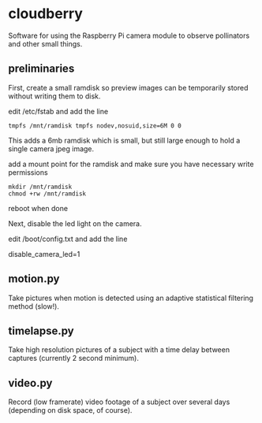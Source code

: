 cloudberry
==========

Software for using the Raspberry Pi camera module to observe pollinators and
other small things.

preliminaries
-------------

First, create a small ramdisk so preview images can be temporarily stored
without writing them to disk.

edit /etc/fstab and add the line

    tmpfs /mnt/ramdisk tmpfs nodev,nosuid,size=6M 0 0

This adds a 6mb ramdisk which is small, but still large enough to hold a single
camera jpeg image.

add a mount point for the ramdisk and make sure you have necessary write
permissions

    mkdir /mnt/ramdisk
    chmod +rw /mnt/ramdisk

reboot when done

Next, disable the led light on the camera.

edit /boot/config.txt and add the line

disable_camera_led=1


motion.py
---------
Take pictures when motion is detected using an adaptive statistical filtering
method (slow!).

timelapse.py
------------
Take high resolution pictures of a subject with a time delay between captures
(currently 2 second minimum).

video.py
--------
Record (low framerate) video footage of a subject over several
days (depending on disk space, of course).
